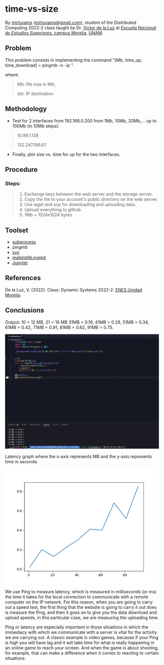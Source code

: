 # time-vs-size

By [mirluvams](https://github.com/mirluvams) ([mirluvams@gmail.com](mailto:mirluvams@gmail.com)), student of the Distributed Computing 2022-2 class taught by Dr. [Victor de la Luz](https://github.com/itztli) at [*Escuela Nacional de Estudios Superiores*, campus Morelia](https://www.enesmorelia.unam.mx/), [UNAM](https://www.unam.mx/).

## Problem
This problem consists in implementing the command "[Mb, time_up, time_download] = pingmb -n <Mb> -ip <dst>".
>
where:
> Mb: file size in Mb;
>
> dst: IP destination
  
## Methodology
* Test for 2 interfaces from 192.168.0.200 from 1Mb, 10Mb, 20Mb,... up to 100Mb (in 10Mb steps):
> 10.99.1.138
>
> 132.247.186.67
* Finally, plot size vs. time for up for the two interfaces.
  
## Procedure
### Steps:
> 1) Exchange keys between the web server and the storage server.
> 2) Copy the file to your account's public directory on the web server.
> 3) Use wget and scp for downloading and uploading data.
> 4) Upload everything to github.
> 5) 1Mb = 1024x1024 bytes.
  
  
## Toolset
* [subprocess](https://docs.python.org/3/library/subprocess.html)
* pingmb
* [sys](https://docs.python.org/es/3.10/library/sys.html)
* [matplotlib.pyplot](https://matplotlib.org/)
* [Jupyter](https://jupyter.org/)

## References
De la Luz, V. (2022). Class: Dynamic Systems 2022-2. [ENES Unidad Morelia](https://www.enesmorelia.unam.mx/).

## Conclusions
>
Output: 10 = 12 MB, 21 = 16 MB 31MB = 0.19, 41MB = 0.28, 51MB = 0.34, 61MB = 0.42, 71MB = 0.91, 81MB = 0.62, 91MB = 0.75.
>

![](testing_ping.png)
>
>
Latency graph where the x-axis represents MB and the y-axis represents time in seconds.
>
>
![](latency.png)
  
We use Ping to measure latency, which is measured in milliseconds (or ms) the time it takes for the local connection to communicate with a remote computer on the IP network. For this reason, when you are going to carry out a speed test, the first thing that the website is going to carry it out does is measure the Ping, and then it goes on to give you the data download and upload speeds, in this particular case, we are measuring the uploading time.
  
Ping or latency are especially important in those situations in which the immediacy with which we communicate with a server is vital for the activity we are carrying out. A classic example is video games, because if your Ping is high you will have lag and it will take time for what is really happening in an online game to reach your screen. And when the game is about shooting, for example, that can make a difference when it comes to reacting to certain situations.
